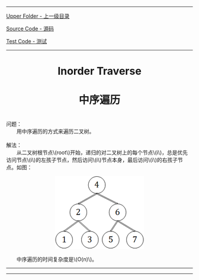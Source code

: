<script type="text/javascript" async src="//cdn.bootcss.com/mathjax/2.7.0/MathJax.js?config=TeX-AMS-MML_HTMLorMML"></script>
<script type="text/javascript" async src="https://cdnjs.cloudflare.com/ajax/libs/mathjax/2.7.1/MathJax.js?config=TeX-MML-AM_CHTML"></script>


--------
[Upper Folder - 上一级目录](../../)

[Source Code - 源码](https://github.com/zhaochenyou/Way-to-Algorithm/blob/master/src/GraphTheory/Traverse/InorderTraverse.hpp)

[Test Code - 测试](https://github.com/zhaochenyou/Way-to-Algorithm/blob/master/src/GraphTheory/Traverse/InorderTraverse.cpp)


--------

<div>
<h1 align="center">Inorder Traverse</h1>
<h1 align="center">中序遍历</h1>
<br>
问题： <br>
&emsp;&emsp;用中序遍历的方式来遍历二叉树。 <br>
<br>
解法： <br>
&emsp;&emsp;从二叉树根节点\(root\)开始，递归的对二叉树上的每个节点\(i\)，总是优先访问节点\(i\)的左孩子节点，然后访问\(i\)节点本身，最后访问\(i\)的右孩子节点。如图： <br>
<p align="center"><img src="../res/InorderTraverse1.png" /></p>
&emsp;&emsp;中序遍历的时间复杂度是\(O(n)\)。 <br>
</div>


--------
--------
